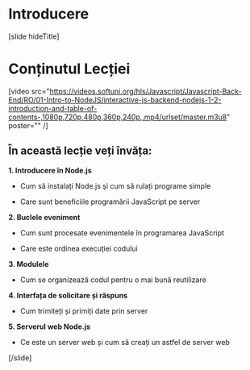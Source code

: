 # Introducere

[slide hideTitle]
# Conținutul Lecției

[video src="https://videos.softuni.org/hls/Javascript/Javascript-Back-End/RO/01-Intro-to-NodeJS/interactive-js-backend-nodejs-1-2-introduction-and-table-of-contents-,1080p,720p,480p,360p,240p,.mp4/urlset/master.m3u8" poster="" /]

## În această lecție veți învăța:

**1. Introducere în Node.js**

- Cum să instalați Node.js și cum să rulați programe simple

- Care sunt beneficiile programării JavaScript pe server

**2. Buclele eveniment**

- Cum sunt procesate evenimentele în programarea JavaScript

- Care este ordinea execuției codului

**3. Modulele**

- Cum se organizează codul pentru o mai bună reutilizare

**4. Interfața de solicitare și răspuns**

- Cum trimiteți și primiți date prin server

**5. Serverul web Node.js**

- Ce este un server web și cum să creați un astfel de server web

[/slide]
